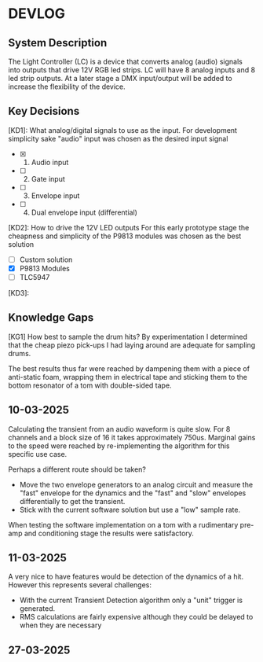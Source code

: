 # DEVLOG

## System Description

The Light Controller (LC) is a device that converts analog (audio) signals into outputs that drive 12V RGB led strips.
LC will have 8 analog inputs and 8 led strip outputs. At a later stage a DMX input/output will be added to increase the
flexibility of the device.

## Key Decisions

[KD1]: What analog/digital signals to use as the input.
For development simplicity sake "audio" input was chosen as the desired input signal

- [x] 1. Audio input
- [ ] 2. Gate input
- [ ] 3. Envelope input
- [ ] 4. Dual envelope input (differential)

[KD2]: How to drive the 12V LED outputs
For this early prototype stage the cheapness and simplicity of the P9813 modules was chosen as the best solution

- [ ] Custom solution
- [x] P9813 Modules
- [ ] TLC5947

[KD3]:

## Knowledge Gaps

[KG1] How best to sample the drum hits?
By experimentation I determined that the cheap piezo pick-ups I had laying
around are adequate for sampling drums.

The best results thus far were reached by dampening them with a piece of
anti-static foam, wrapping them in electrical tape and sticking them to
the bottom resonator of a tom with double-sided tape.

## 10-03-2025

Calculating the transient from an audio waveform is quite slow.
For 8 channels and a block size of 16 it takes approximately 750us.
Marginal gains to the speed were reached by re-implementing the algorithm
for this specific use case.

Perhaps a different route should be taken?

- Move the two envelope generators to an analog circuit and measure the
  "fast" envelope for the dynamics and the "fast" and "slow" envelopes
  differentially to get the transient.
- Stick with the current software solution but use a "low" sample rate.

When testing the software implementation on a tom with a rudimentary pre-amp
and conditioning stage the results were satisfactory.

## 11-03-2025

A very nice to have features would be detection of the dynamics of a hit.
However this represents several challenges:

- With the current Transient Detection algorithm only a "unit" trigger is generated.
- RMS calculations are fairly expensive although they could be delayed to when they are necessary

## 27-03-2025
